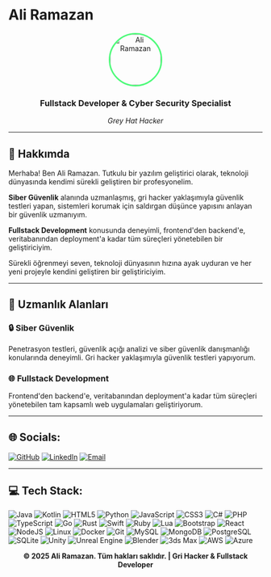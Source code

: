 # Ali Ramazan

<div align="center">
  <img src="https://avatars.githubusercontent.com/u/150449604?v=4" alt="Ali Ramazan" width="100" height="100" style="border-radius: 50%; border: 3px solid #50fa7b;">
  
  ### Fullstack Developer & Cyber Security Specialist
  
  *Grey Hat Hacker*
</div>

---

## 👋 Hakkımda

Merhaba! Ben Ali Ramazan. Tutkulu bir yazılım geliştirici olarak, teknoloji dünyasında kendimi sürekli geliştiren bir profesyonelim.

**Siber Güvenlik** alanında uzmanlaşmış, gri hacker yaklaşımıyla güvenlik testleri yapan, sistemleri korumak için saldırgan düşünce yapısını anlayan bir güvenlik uzmanıyım.

**Fullstack Development** konusunda deneyimli, frontend'den backend'e, veritabanından deployment'a kadar tüm süreçleri yönetebilen bir geliştiriciyim.

Sürekli öğrenmeyi seven, teknoloji dünyasının hızına ayak uyduran ve her yeni projeyle kendini geliştiren bir geliştiriciyim.

---

## 🎯 Uzmanlık Alanları

### 🔒 Siber Güvenlik
Penetrasyon testleri, güvenlik açığı analizi ve siber güvenlik danışmanlığı konularında deneyimli. Gri hacker yaklaşımıyla güvenlik testleri yapıyorum.

### 🌐 Fullstack Development
Frontend'den backend'e, veritabanından deployment'a kadar tüm süreçleri yönetebilen tam kapsamlı web uygulamaları geliştiriyorum.

---

## 🌐 Socials:

[![GitHub](https://img.shields.io/badge/GitHub-%23121011.svg?style=for-the-badge&logo=github&logoColor=white)](https://github.com/xrefunsen)
[![LinkedIn](https://img.shields.io/badge/LinkedIn-%230077B5.svg?style=for-the-badge&logo=linkedin&logoColor=white)](https://linkedin.com/in/ali-ramazan)
[![Email](https://img.shields.io/badge/Email-D14836?style=for-the-badge&logo=gmail&logoColor=white)](mailto:ali.ramazan@example.com)

---

## 💻 Tech Stack:

![Java](https://img.shields.io/badge/java-%23ED8B00.svg?style=for-the-badge&logo=openjdk&logoColor=white)
![Kotlin](https://img.shields.io/badge/kotlin-%237F52FF.svg?style=for-the-badge&logo=kotlin&logoColor=white)
![HTML5](https://img.shields.io/badge/html5-%23E34F26.svg?style=for-the-badge&logo=html5&logoColor=white)
![Python](https://img.shields.io/badge/python-3670A0?style=for-the-badge&logo=python&logoColor=ffdd54)
![JavaScript](https://img.shields.io/badge/javascript-%23323330.svg?style=for-the-badge&logo=javascript&logoColor=%23F7DF1E)
![CSS3](https://img.shields.io/badge/css3-%231572B6.svg?style=for-the-badge&logo=css3&logoColor=white)
![C#](https://img.shields.io/badge/c%23-%23239120.svg?style=for-the-badge&logo=csharp&logoColor=white)
![PHP](https://img.shields.io/badge/php-%23777BB4.svg?style=for-the-badge&logo=php&logoColor=white)
![TypeScript](https://img.shields.io/badge/typescript-%23007ACC.svg?style=for-the-badge&logo=typescript&logoColor=white)
![Go](https://img.shields.io/badge/go-%2300ADD8.svg?style=for-the-badge&logo=go&logoColor=white)
![Rust](https://img.shields.io/badge/rust-%23000000.svg?style=for-the-badge&logo=rust&logoColor=white)
![Swift](https://img.shields.io/badge/swift-FA7343?style=for-the-badge&logo=swift&logoColor=white)
![Ruby](https://img.shields.io/badge/ruby-%23CC342D.svg?style=for-the-badge&logo=ruby&logoColor=white)
![Lua](https://img.shields.io/badge/lua-%232C2D72.svg?style=for-the-badge&logo=lua&logoColor=white)
![Bootstrap](https://img.shields.io/badge/bootstrap-%238511FA.svg?style=for-the-badge&logo=bootstrap&logoColor=white)
![React](https://img.shields.io/badge/react-%2320232a.svg?style=for-the-badge&logo=react&logoColor=%2361DAFB)
![NodeJS](https://img.shields.io/badge/node.js-6DA55F?style=for-the-badge&logo=node.js&logoColor=white)
![Linux](https://img.shields.io/badge/linux-FCC624?style=for-the-badge&logo=linux&logoColor=black)
![Docker](https://img.shields.io/badge/docker-%230db7ed.svg?style=for-the-badge&logo=docker&logoColor=white)
![Git](https://img.shields.io/badge/git-%23F05033.svg?style=for-the-badge&logo=git&logoColor=white)
![MySQL](https://img.shields.io/badge/mysql-%2300f.svg?style=for-the-badge&logo=mysql&logoColor=white)
![MongoDB](https://img.shields.io/badge/MongoDB-%234ea94b.svg?style=for-the-badge&logo=mongodb&logoColor=white)
![PostgreSQL](https://img.shields.io/badge/postgres-%23316192.svg?style=for-the-badge&logo=postgresql&logoColor=white)
![SQLite](https://img.shields.io/badge/sqlite-%2307405e.svg?style=for-the-badge&logo=sqlite&logoColor=white)
![Unity](https://img.shields.io/badge/unity-%23000000.svg?style=for-the-badge&logo=unity&logoColor=white)
![Unreal Engine](https://img.shields.io/badge/unrealengine-%23313131.svg?style=for-the-badge&logo=unrealengine&logoColor=white)
![Blender](https://img.shields.io/badge/blender-%23F5792A.svg?style=for-the-badge&logo=blender&logoColor=white)
![3ds Max](https://img.shields.io/badge/3ds%20Max-%230696D7.svg?style=for-the-badge&logo=autodesk&logoColor=white)
![AWS](https://img.shields.io/badge/Amazon%20AWS-%23FF9900.svg?style=for-the-badge&logo=amazonaws&logoColor=white)
![Azure](https://img.shields.io/badge/azure-%230072C6.svg?style=for-the-badge&logo=azure-devops&logoColor=white)

<div align="center">
  <p><strong>&copy; 2025 Ali Ramazan. Tüm hakları saklıdır. | Gri Hacker & Fullstack Developer</strong></p>
</div>
